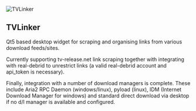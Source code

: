 ![TVLinker](https://raw.githubusercontent.com/ozmartian/tvlinker/master/assets/images/tvlinker.png)
<h2>TVLinker</h2>

Qt5 based desktop widget for scraping and organising links from various download feeds/sites. 

Currently supporting tv-release.net link scraping together with integrating with real-debrid to
unrestrict links (a valid real-debrid account and api_token is necessary).

Finally, integration with a number of download managers is complete. These include Aria2 RPC Daemon (windows/linux),
pyload (linux), IDM (Internet Download Manager for windows) and standard direct download via desktop if no d/l
manager is available and configured.
